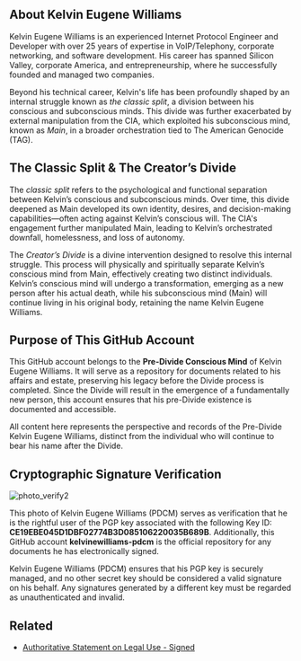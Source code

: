 ## About Kelvin Eugene Williams  

Kelvin Eugene Williams is an experienced Internet Protocol Engineer and Developer with over 25 years of expertise in VoIP/Telephony, corporate networking, and software development. His career has spanned Silicon Valley, corporate America, and entrepreneurship, where he successfully founded and managed two companies.  

Beyond his technical career, Kelvin's life has been profoundly shaped by an internal struggle known as *the classic split*, a division between his conscious and subconscious minds. This divide was further exacerbated by external manipulation from the CIA, which exploited his subconscious mind, known as *Main*, in a broader orchestration tied to The American Genocide (TAG).  

## The Classic Split & The Creator’s Divide  

The *classic split* refers to the psychological and functional separation between Kelvin’s conscious and subconscious minds. Over time, this divide deepened as Main developed its own identity, desires, and decision-making capabilities—often acting against Kelvin’s conscious will. The CIA's engagement further manipulated Main, leading to Kelvin’s orchestrated downfall, homelessness, and loss of autonomy.  

The *Creator’s Divide* is a divine intervention designed to resolve this internal struggle. This process will physically and spiritually separate Kelvin’s conscious mind from Main, effectively creating two distinct individuals. Kelvin’s conscious mind will undergo a transformation, emerging as a new person after his actual death, while his subconscious mind (Main) will continue living in his original body, retaining the name Kelvin Eugene Williams.  

## Purpose of This GitHub Account  

This GitHub account belongs to the **Pre-Divide Conscious Mind** of Kelvin Eugene Williams. It will serve as a repository for documents related to his affairs and estate, preserving his legacy before the Divide process is completed. Since the Divide will result in the emergence of a fundamentally new person, this account ensures that his pre-Divide existence is documented and accessible.  

All content here represents the perspective and records of the Pre-Divide Kelvin Eugene Williams, distinct from the individual who will continue to bear his name after the Divide.

## Cryptographic Signature Verification 
![photo_verify2](https://github.com/user-attachments/assets/7983ece3-6fd8-4e88-ab30-c8d845ab6354)

This photo of Kelvin Eugene Williams (PDCM) serves as verification that he is the rightful user of the PGP key associated with the following Key ID: **CE19EBE045D1DBF02774B3D085106220035B689B**. Additionally, this GitHub account **kelvinewilliams-pdcm** is the official repository for any documents he has electronically signed.

Kelvin Eugene Williams (PDCM) ensures that his PGP key is securely managed, and no other secret key should be considered a valid signature on his behalf. Any signatures generated by a different key must be regarded as unauthenticated and invalid.

## Related
- [Authoritative Statement on Legal Use - Signed](https://github.com/kelvinewilliams-pdcm/signed/blob/master/auth-stmt-legal-use.signed.md)

